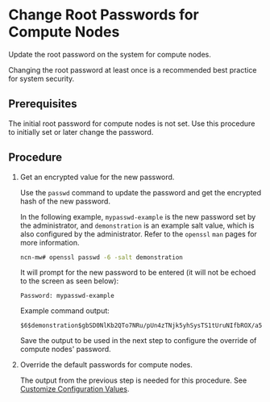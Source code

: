# Change Root Passwords for Compute Nodes

Update the root password on the system for compute nodes.

Changing the root password at least once is a recommended best practice for system security.

## Prerequisites

The initial root password for compute nodes is not set. Use this procedure to initially set or later change the password.

## Procedure

1. Get an encrypted value for the new password.

    Use the `passwd` command to update the password and get the encrypted hash of the new password.

    In the following example, `mypasswd-example` is the new password set by the administrator, and `demonstration` is an example salt value, which is also configured by the administrator.
    Refer to the `openssl` `man` pages for more information.

    ```bash
    ncn-mw# openssl passwd -6 -salt demonstration
    ```

    It will prompt for the new password to be entered (it will not be echoed to the screen as seen below):

    ```text
    Password: mypasswd-example
    ```

    Example command output:

    ```text
    $6$demonstration$gbSD0NlKb2QTo7NRu/pUn4zTNjk5yhSysTS1tUruNIfbROX/a5H92T7CF8fovhORUkOtPrLUpGXmbqIEMmvrh/
    ```

    Save the output to be used in the next step to configure the override of compute nodes' password.

1. Override the default passwords for compute nodes.

    The output from the previous step is needed for this procedure. See
    [Customize Configuration Values](../configuration_management/Customize_Configuration_Values.md).
